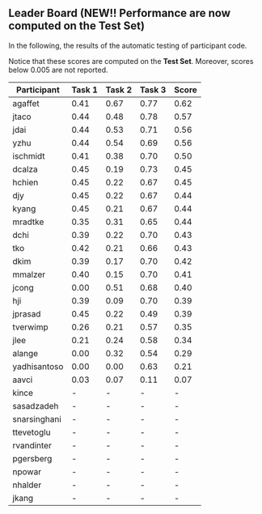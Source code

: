 ## Leader Board (NEW!! Performance are now computed on the Test Set)

In the following, the results of the automatic testing of participant code.

Notice that these scores are computed on the **Test Set**. Moreover, scores below 0.005 are not reported.

| Participant  | Task 1 | Task 2 | Task 3 | Score |
|---|---|---|---|---|
| agaffet | 0.41 | 0.67 |  0.77 | 0.62 | 
| jtaco | 0.44 | 0.48 |  0.78 | 0.57 | 
| jdai | 0.44 | 0.53 |  0.71 | 0.56 | 
| yzhu | 0.44 | 0.54 |  0.69 | 0.56 | 
| ischmidt | 0.41 | 0.38 |  0.70 | 0.50 | 
| dcalza | 0.45 | 0.19 |  0.73 | 0.45 | 
| hchien | 0.45 | 0.22 |  0.67 | 0.45 | 
| djy | 0.45 | 0.22 |  0.67 | 0.44 | 
| kyang | 0.45 | 0.21 |  0.67 | 0.44 | 
| mradtke | 0.35 | 0.31 |  0.65 | 0.44 | 
| dchi | 0.39 | 0.22 |  0.70 | 0.43 | 
| tko | 0.42 | 0.21 |  0.66 | 0.43 | 
| dkim | 0.39 | 0.17 |  0.70 | 0.42 | 
| mmalzer | 0.40 | 0.15 |  0.70 | 0.41 | 
| jcong | 0.00 | 0.51 |  0.68 | 0.40 | 
| hji | 0.39 | 0.09 |  0.70 | 0.39 | 
| jprasad | 0.45 | 0.22 |  0.49 | 0.39 | 
| tverwimp | 0.26 | 0.21 |  0.57 | 0.35 | 
| jlee | 0.21 | 0.24 |  0.58 | 0.34 | 
| alange | 0.00 | 0.32 |  0.54 | 0.29 | 
| yadhisantoso | 0.00 | 0.00 |  0.63 | 0.21 | 
| aavci | 0.03 | 0.07 |  0.11 | 0.07 | 
| kince | - | - |  - | - | 
| sasadzadeh | - | - |  - | - | 
| snarsinghani | - | - |  - | - | 
| ttevetoglu | - | - |  - | - | 
| rvandinter | - | - |  - | - | 
| pgersberg | - | - |  - | - | 
| npowar | - | - |  - | - | 
| nhalder | - | - |  - | - | 
| jkang | - | - |  - | - | 

